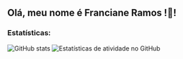 ## Olá, meu nome é Franciane Ramos !🙂!


### Estatísticas:

![GitHub stats](https://github-readme-stats.vercel.app/api?username=FrancianeRamos&show_icons=true) ![Estatísticas de atividade no GitHub](https://streak-stats.demolab.com/?user=FrancianeRamos)


